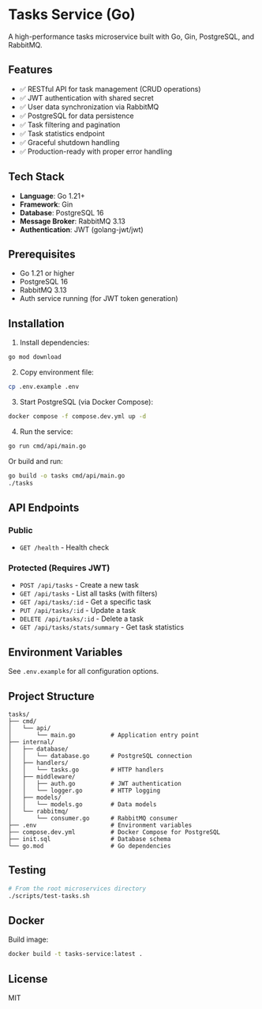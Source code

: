 # Tasks Service (Go)

A high-performance tasks microservice built with Go, Gin, PostgreSQL, and RabbitMQ.

## Features

- ✅ RESTful API for task management (CRUD operations)
- ✅ JWT authentication with shared secret
- ✅ User data synchronization via RabbitMQ
- ✅ PostgreSQL for data persistence
- ✅ Task filtering and pagination
- ✅ Task statistics endpoint
- ✅ Graceful shutdown handling
- ✅ Production-ready with proper error handling

## Tech Stack

- **Language**: Go 1.21+
- **Framework**: Gin
- **Database**: PostgreSQL 16
- **Message Broker**: RabbitMQ 3.13
- **Authentication**: JWT (golang-jwt/jwt)

## Prerequisites

- Go 1.21 or higher
- PostgreSQL 16
- RabbitMQ 3.13
- Auth service running (for JWT token generation)

## Installation

1. Install dependencies:

```bash
go mod download
```

2. Copy environment file:

```bash
cp .env.example .env
```

3. Start PostgreSQL (via Docker Compose):

```bash
docker compose -f compose.dev.yml up -d
```

4. Run the service:

```bash
go run cmd/api/main.go
```

Or build and run:

```bash
go build -o tasks cmd/api/main.go
./tasks
```

## API Endpoints

### Public

- `GET /health` - Health check

### Protected (Requires JWT)

- `POST /api/tasks` - Create a new task
- `GET /api/tasks` - List all tasks (with filters)
- `GET /api/tasks/:id` - Get a specific task
- `PUT /api/tasks/:id` - Update a task
- `DELETE /api/tasks/:id` - Delete a task
- `GET /api/tasks/stats/summary` - Get task statistics

## Environment Variables

See `.env.example` for all configuration options.

## Project Structure

```
tasks/
├── cmd/
│   └── api/
│       └── main.go          # Application entry point
├── internal/
│   ├── database/
│   │   └── database.go      # PostgreSQL connection
│   ├── handlers/
│   │   └── tasks.go         # HTTP handlers
│   ├── middleware/
│   │   ├── auth.go          # JWT authentication
│   │   └── logger.go        # HTTP logging
│   ├── models/
│   │   └── models.go        # Data models
│   └── rabbitmq/
│       └── consumer.go      # RabbitMQ consumer
├── .env                     # Environment variables
├── compose.dev.yml          # Docker Compose for PostgreSQL
├── init.sql                 # Database schema
└── go.mod                   # Go dependencies
```

## Testing

```bash
# From the root microservices directory
./scripts/test-tasks.sh
```

## Docker

Build image:

```bash
docker build -t tasks-service:latest .
```

## License

MIT
